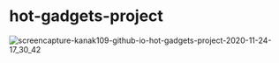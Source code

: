 # hot-gadgets-project
![screencapture-kanak109-github-io-hot-gadgets-project-2020-11-24-17_30_42](https://user-images.githubusercontent.com/30154055/100089160-72fd7380-2e7b-11eb-8e8a-02f6d5c4b279.png)
